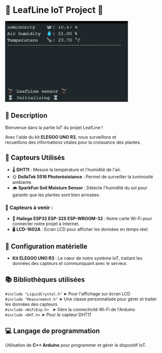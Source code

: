 # 🌿 LeafLine IoT Project 🌿

<div align="center" style="text-align:left">
<img src="LeafLineGif.gif" alt="Gif LeafLine" width="400px"/>
 </div>

## 🔬 Description

Bienvenue dans la partie IoT du projet LeafLine !

<p>Avec l'aide du kit <b>ELEGOO UNO R3</b>, nous surveillons et <br/>recueillons des informations vitales pour la croissance des plantes.<p>

## 🌱 Capteurs Utilisés

- 🌡️ **DHT11** : Mesure la température et l'humidité de l'air.
- 🌞 **DollaTek 5516 Photorésistance** : Permet de surveiller la luminosité ambiante.
- 🌧️ **SparkFun Soil Moisture Sensor** : Détecte l'humidité du sol pour garantir que les plantes sont bien arrosées.

### 📌 Capteurs à venir :

- 📡 **Hailege ESP32 ESP-32S ESP-WROOM-32** : Notre carte Wi-Fi pour connecter notre projet à Internet.
- 🖥️ **LCD-1602A** : Ecran LCD pour afficher les données en temps réel.

## 🔧 Configuration matérielle

- **Kit ELEGOO UNO R3** : Le cœur de notre système IoT, traitant les données des capteurs et communiquant avec le serveur.

## 📚 Bibliothèques utilisées

`#include "LiquidCrystal.h"` ➤ Pour l'affichage sur écran LCD<br/>
`#include "Measurement.h"` ➤ Une classe personnalisée pour gérer et traiter les données des capteurs<br/>
`#include <WiFiEsp.h> ` ➤ Gère la connectivité Wi-Fi de l'Arduino<br/>
`#include <DHT.h>` ➤ Pour le capteur DHT11<br/>

## 💻 Langage de programmation

Utilisation de **C++ Arduino** pour programmer et gérer le dispositif IoT.
